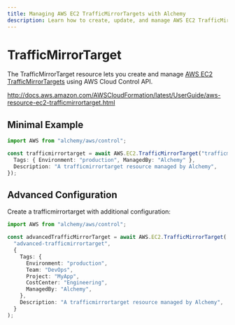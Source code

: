 ```yaml
---
title: Managing AWS EC2 TrafficMirrorTargets with Alchemy
description: Learn how to create, update, and manage AWS EC2 TrafficMirrorTargets using Alchemy Cloud Control.
---
```


# TrafficMirrorTarget

The TrafficMirrorTarget resource lets you create and manage [AWS EC2 TrafficMirrorTargets](https://docs.aws.amazon.com/ec2/latest/userguide/) using AWS Cloud Control API.

http://docs.aws.amazon.com/AWSCloudFormation/latest/UserGuide/aws-resource-ec2-trafficmirrortarget.html

## Minimal Example

```ts
import AWS from "alchemy/aws/control";

const trafficmirrortarget = await AWS.EC2.TrafficMirrorTarget("trafficmirrortarget-example", {
  Tags: { Environment: "production", ManagedBy: "Alchemy" },
  Description: "A trafficmirrortarget resource managed by Alchemy",
});
```

## Advanced Configuration

Create a trafficmirrortarget with additional configuration:

```ts
import AWS from "alchemy/aws/control";

const advancedTrafficMirrorTarget = await AWS.EC2.TrafficMirrorTarget(
  "advanced-trafficmirrortarget",
  {
    Tags: {
      Environment: "production",
      Team: "DevOps",
      Project: "MyApp",
      CostCenter: "Engineering",
      ManagedBy: "Alchemy",
    },
    Description: "A trafficmirrortarget resource managed by Alchemy",
  }
);
```

